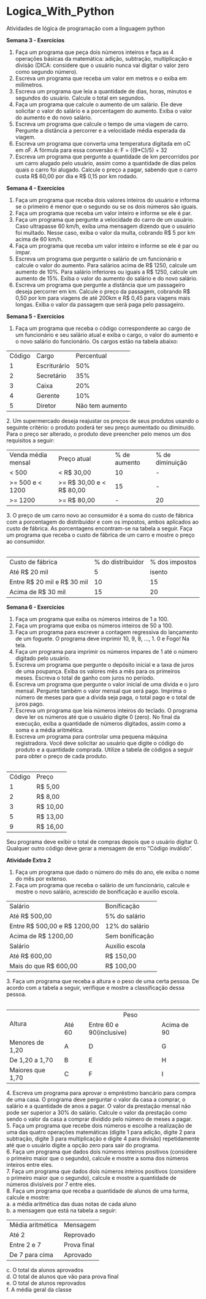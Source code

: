 # Logica_With_Python
Atividades de lógica de programação com a linguagem python

<strong>Semana 3 - Exercícios</strong>

1. Faça um programa que peça dois números inteiros e faça as 4 operações básicas da
matemática: adição, subtração, multiplicação e divisão (DICA: considere que o usuário nunca
vai digitar o valor zero como segundo número).
2. Escreva um programa que receba um valor em metros e o exiba em milímetros.
3. Escreva um programa que leia a quantidade de dias, horas, minutos e segundos do usuário.
Calcule o total em segundos.
4. Faça um programa que calcule o aumento de um salário. Ele deve solicitar o valor do salário
e a porcentagem do aumento. Exiba o valor do aumento e do novo salário.
5. Escreva um programa que calcule o tempo de uma viagem de carro. Pergunte a distância a
percorrer e a velocidade média esperada da viagem.
6. Escreva um programa que converta uma temperatura digitada em oC em oF. A fórmula para
essa conversão é: F = ((9*C)/5) + 32
7. Escreva um programa que pergunte a quantidade de km percorridos por um carro alugado
pelo usuário, assim como a quantidade de dias pelos quais o carro foi alugado. Calcule o
preço a pagar, sabendo que o carro custa R$ 60,00 por dia e R$ 0,15 por km rodado.

<strong>Semana 4 - Exercícios</strong>

1. Faça um programa que receba dois valores inteiros do usuário e informa se o primeiro é
menor que o segundo ou se os dois números são iguais.
2. Faça um programa que receba um valor inteiro e informe se ele é par.
3. Faça um programa que pergunte a velocidade do carro de um usuário. Caso ultrapasse 60
km/h, exiba uma mensagem dizendo que o usuário foi multado. Nesse caso, exiba o valor da
multa, cobrando R$ 5 por km acima de 60 km/h.
4. Faça um programa que receba um valor inteiro e informe se ele é par ou ímpar.
5. Escreva um programa que pergunte o salário de um funcionário e calcule o valor do
aumento. Para salários acima de R$ 1250, calcule um aumento de 10%. Para salário
inferiores ou iguais a R$ 1250, calcule um aumento de 15%. Exiba o valor do aumento do
salário e do novo salário.
6. Escreva um programa que pergunte a distância que um passageiro deseja percorrer em km.
Calcule o preço da passagem, cobrando R$ 0,50 por km para viagens de até 200km e R$ 0,45
para viagens mais longas. Exiba o valor da passagem que será paga pelo passageiro.

<strong>Semana 5 - Exercícios</strong>

1. Faça um programa que receba o código correspondente ao cargo de um funcionário e seu
salário atual e exiba o cargo, o valor do aumento e o novo salário do funcionário. Os cargos
estão na tabela abaixo:
<table>
  <tr>
    <td>Código</td> 
    <td>Cargo</td> 
    <td>Percentual</td>
  </tr>
  <tr>
    <td>1</td> 
    <td>Escriturário</td> 
    <td>50%</td>
  </tr>
  <tr>
    <td>2</td> 
    <td>Secretário</td> 
    <td>35%</td>
  </tr>
  <tr>
    <td>3</td>
    <td>Caixa</td>
    <td>20%</td>
  </tr>
  <tr>
    <td>4</td>
    <td>Gerente</td>
    <td>10%</td>
  </tr>
  <tr>
    <td>5</td>
    <td>Diretor</td>
    <td>Não tem aumento</td>
  </tr>
</table>
2. Um supermercado deseja reajustar os preços de seus produtos usando o seguinte critério: o
produto poderá ter seu preço aumentado ou diminuído. Para o preço ser alterado, o
produto deve preencher pelo menos um dos requisitos a seguir:
<table>
  <tr>
    <td>Venda média mensal</td> 
    <td>Preço atual</td> 
    <td>% de aumento</td> 
    <td>% de diminuição</td>
  </tr>
  <tr>
    <td>< 500</td>
    <td>< R$ 30,00</td> 
    <td>10</td> 
    <td>-</td>
  </tr>
  <tr>
    <td>>= 500 e < 1200</td> 
    <td>>= R$ 30,00 e < R$ 80,00</td>
    <td>15</td> 
    <td>-</td>
  </tr>
  <tr>
    <td>>= 1200</td>
    <td>>= R$ 80,00</td>
    <td>-</td> 
    <td>20</td>
  </tr>
<table>
3. O preço de um carro novo ao consumidor é a soma do custo de fábrica com a porcentagem
do distribuidor e com os impostos, ambos aplicados ao custo de fábrica. As porcentagens
encontram-se na tabela a seguir. Faça um programa que receba o custo de fábrica de um
carro e mostre o preço ao consumidor.
<table>
  <tr><td>Custo de fábrica</td> <td>% do distribuidor</td> <td>% dos impostos</td></tr>
  <tr><td>Até R$ 20 mil</td> <td>5</td> <td>isento</td></tr>
  <tr><td>Entre R$ 20 mil e R$ 30 mil</td> <td>10</td> <td>15</td></tr>
  <tr><td>Acima de R$ 30 mil</td> <td>15</td> <td>20</td></tr>
<table>

  <strong>Semana 6 - Exercícios</strong>
  
1. Faça um programa que exiba os números inteiros de 1 a 100.
2. Faça um programa que exiba os números inteiros de 50 a 100.
3. Faça um programa para escrever a contagem regressiva do lançamento de um foguete. O
programa deve imprimir 10, 9, 8, ..., 1. 0 e Fogo! Na tela.
4. Faça um programa para imprimir os números ímpares de 1 até o número digitado pelo
usuário.
5. Escreva um programa que pergunte o depósito inicial e a taxa de juros de uma poupança.
Exiba os valores mês a mês para os primeiros meses. Escreva o total de ganho com juros no
período.
6. Escreva um programa que pergunte o valor inicial de uma dívida e o juro mensal. Pergunte
também o valor mensal que será pago. Imprima o número de meses para que a dívida seja
paga, o total pago e o total de juros pago.
7. Escreva um programa que leia números inteiros do teclado. O programa deve ler os
números até que o usuário digite 0 (zero). No final da execução, exiba a quantidade de
números digitados, assim como a soma e a média aritmética.
8. Escreva um programa para controlar uma pequena máquina registradora. Você deve
solicitar ao usuário que digite o código do produto e a quantidade comprada. Utilize a tabela
de códigos a seguir para obter o preço de cada produto.
<table>
  <tr><td>Código</td> <td>Preço</td></tr>
  <tr><td>1</td> <td>R$ 5,00</td></tr>
  <tr><td>2</td> <td>R$ 8,00</td></tr>
  <tr><td>3</td> <td>R$ 10,00</td></tr>
  <tr><td>5</td> <td>R$ 13,00</td></tr>
  <tr><td>9</td> <td>R$ 16,00</td></tr>
</table>
Seu programa deve exibir o total de compras depois que o usuário digitar 0. Qualquer outro código
deve gerar a mensagem de erro “Código inválido”.
  
  <strong>Atividade Extra 2</strong>
1. Faça um programa que dado o número do mês do ano, ele exiba o nome do mês por extenso.
2. Faça um programa que receba o salário de um funcionário, calcule e mostre o novo salário,
acrescido de bonificação e auxílio escola.
<table>
  <tr><td>Salário</td> <td>Bonificação</td></tr>
  <tr><td>Até R$ 500,00</td> <td>5% do salário</td></tr>
  <tr><td>Entre R$ 500,00 e R$ 1200,00</td> <td>12% do salário</td></tr>
  <tr><td>Acima de R$ 1200,00</td> <td>Sem bonificação</td></tr>
  <tr><td>Salário</td> <td>Auxílio escola</td></tr>
  <tr><td>Até R$ 600,00</td> <td>R$ 150,00</td></tr>
  <tr><td>Mais do que R$ 600,00</td> <td>R$ 100,00</td></tr>
<table>
3. Faça um programa que receba a altura e o peso de uma certa pessoa. De acordo com a tabela
a seguir, verifique e mostre a classificação dessa pessoa.
<table>  
  <tr><td rowspan="2">Altura</td> <td colspan="3" align="center">Peso</td></tr>
  <tr><td>Até 60</td> <td>Entre 60 e 90(inclusive)</td><td>Acima de 90</td></tr>
  <tr><td>Menores de 1,20</td><td>A</td><td>D</td><td>G</td></tr>
  <tr><td>De 1,20 a 1,70</td><td>B</td><td>E</td><td>H</td></tr>
  <tr><td>Maiores que 1,70</td><td>C</td><td>F</td><td>I</td></tr>
</table>
4. Escreva um programa para aprovar o empréstimo bancário para compra de uma casa. O
programa deve perguntar o valor da casa a comprar, o salário e a quantidade de anos a pagar.
O valor da prestação mensal não pode ser superior a 30% do salário. Calcule o valor da
prestação como sendo o valor da casa a comprar dividido pelo número de meses a pagar.<br>
5. Faça um programa que recebe dois números e escolhe a realização de uma das quatro
operações matemáticas (digite 1 para adição, digite 2 para subtração, digite 3 para
multiplicação e digite 4 para divisão) repetidamente até que o usuário digite a opção zero para
sair do programa.<br>
6. Faça um programa que dados dois números inteiros positivos (considere o primeiro maior
que o segundo), calcule e mostre a soma dos números inteiros entre eles.<br>
7. Faça um programa que dados dois números inteiros positivos (considere o primeiro maior
que o segundo), calcule e mostre a quantidade de números divisíveis por 7 entre eles.<br>
8. Faça um programa que receba a quantidade de alunos de uma turma, calcule e mostre:<br>
a. a média aritmética das duas notas de cada aluno<br>
b. a mensagem que está na tabela a seguir:<br>
<table>
 <tr><td>Média aritmética</td> <td>Mensagem</td></tr>
<tr><td>Até 2</td> <td>Reprovado</td></tr>
<tr><td>Entre 2 e 7</td> <td>Prova final</td></tr>
<tr><td>De 7 para cima</td> <td>Aprovado</td></tr>
</table>

c. O total da alunos aprovados<br>
d. O total de alunos que vão para prova final<br>
e. O total de alunos reprovados<br>
f. A média geral da classe<br>
